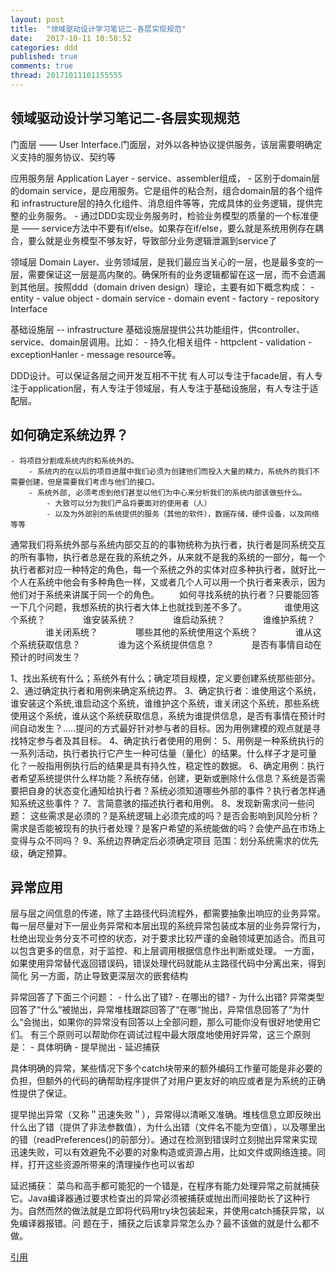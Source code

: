 ```yaml
---
layout: post
title:  "领域驱动设计学习笔记二-各层实现规范"
date:   2017-10-11 10:58:52
categories: ddd
published: true
comments: true
thread: 20171011101155555
---
```

领域驱动设计学习笔记二-各层实现规范
---

门面层 —— User Interface.门面层，对外以各种协议提供服务，该层需要明确定义支持的服务协议、契约等


应用服务层 Application Layer
    - service、assembler组成，
    - 区别于domain层的domain service，是应用服务。它是组件的粘合剂，组合domain层的各个组件和 infrastructure层的持久化组件、消息组件等等，完成具体的业务逻辑，提供完整的业务服务。
    - 通过DDD实现业务服务时，检验业务模型的质量的一个标准便是 —— service方法中不要有if/else。如果存在if/else，要么就是系统用例存在耦合，要么就是业务模型不够友好，导致部分业务逻辑泄漏到service了


领域层 Domain Layer、业务领域层，是我们最应当关心的一层，也是最多变的一层，需要保证这一层是高内聚的。确保所有的业务逻辑都留在这一层，而不会遗漏到其他层。按照ddd（domain driven design）理论，主要有如下概念构成：
    - entity
    - value object
    - domain service
    - domain event
    - factory
    - repository Interface


基础设施层 -- infrastructure 基础设施层提供公共功能组件，供controller、service、domain层调用。比如：
    - 持久化相关组件
    - httpclent
    - validation
    - exceptionHanler
    - message resource等。


DDD设计。可以保证各层之间开发互相不干扰
    有人可以专注于facade层，有人专注于application层，有人专注于领域层，有人专注于基础设施层，有人专注于适配层。

## 如何确定系统边界？
    - 将项目分割成系统内的和系统外的。
        - 系统内的在以后的项目进展中我们必须为创建他们而投入大量的精力，系统外的我们不需要创建，但是需要我们考虑与他们的接口。
        - 系统外部, 必须考虑到他们甚至以他们为中心来分析我们的系统内部该做些什么。
            - 大致可以分为我们产品将要面对的使用者（人）
            - 以及为外部别的系统提供的服务（其他的软件），数据存储，硬件设备，以及网络等等

通常我们将系统外部与系统内部交互的的事物统称为执行者，执行者是同系统交互的所有事物，执行者总是在我的系统之外，从来就不是我的系统的一部分，每一个执行者都对应一种特定的角色，每一个系统之外的实体对应多种执行者，就好比一个人在系统中他会有多种角色一样，又或者几个人可以用一个执行者来表示，因为他们对于系统来讲属于同一个的角色。
　　如何寻找系统的执行者？只要能回答一下几个问题，我想系统的执行者大体上也就找到差不多了。
　　　　谁使用这个系统？
　　　　谁安装系统？
　　　　谁启动系统？
　　　　谁维护系统？
　　　　谁关闭系统？
　　　　哪些其他的系统使用这个系统？
　　　　谁从这个系统获取信息？
　　　　谁为这个系统提供信息？
　　　　是否有事情自动在预计的时间发生？

1、找出系统有什么；系统外有什么；确定项目规模，定义要创建系统那些部分。
2、通过确定执行者和用例来确定系统边界。
3、确定执行者：谁使用这个系统，谁安装这个系统,谁启动这个系统，谁维护这个系统，谁关闭这个系统，那些系统使用这个系统，谁从这个系统获取信息，系统为谁提供信息，是否有事情在预计时间自动发生？.....提问的方式最好针对参与者的目标。因为用例建模的观点就是寻找特定参与者及其目标。
4、确定执行者使用的用例：
5、用例是一种系统执行的一系列活动，执行者执行它产生一种可估量（量化）的结果。什么样子才是可量化？一般指用例执行后的结果是具有持久性，稳定性的数据。
6、确定用例：执行者希望系统提供什么样功能？系统存储，创建，更新或删除什么信息？系统是否需要把自身的状态变化通知给执行者？系统必须知道哪些外部的事件？执行者怎样通知系统这些事件？
7、言简意骇的描述执行者和用例。
8、发现新需求问一些问题：
这些需求是必须的？是系统逻辑上必须完成的吗？是否会影响到风险分析？需求是否能被现有的执行者处理？是客户希望的系统能做的吗？会使产品在市场上变得与众不同吗？
9、系统边界确定后必须确定项目 范围：划分系统需求的优先级，确定预算。



## 异常应用
层与层之间信息的传递，除了主路径代码流程外，都需要抽象出响应的业务异常。每一层尽量对下一层业务异常和本层出现的系统异常包装成本层的业务异常行为， 杜绝出现业务分支不可控的状态，对于要求比较严谨的金融领域更加适合。而且可以包含更多的信息，对于监控、和上层调用根据信息作出判断或处理。
一方面，如果使用异常替代返回错误码，错误处理代码就能从主路径代码中分离出来，得到简化
另一方面，防止导致更深层次的嵌套结构

异常回答了下面三个问题：
    - 什么出了错?
    - 在哪出的错?
    - 为什么出错?
异常类型回答了“什么”被抛出，异常堆栈跟踪回答了“在哪“抛出，异常信息回答了“为什么“会抛出，如果你的异常没有回答以上全部问题，那么可能你没有很好地使用它们。
有三个原则可以帮助你在调试过程中最大限度地使用好异常，这三个原则是：
    - 具体明确
    - 提早抛出
    - 延迟捕获

具体明确的异常，某些情况下多个catch块带来的额外编码工作量可能是非必要的负担，但额外的代码的确帮助程序提供了对用户更友好的响应或者是为系统的正确性提供了保证。

提早抛出异常（又称＂迅速失败＂），异常得以清晰又准确。堆栈信息立即反映出什么出了错（提供了非法参数值），为什么出错（文件名不能为空值），以及哪里出的错（readPreferences()的前部分）。通过在检测到错误时立刻抛出异常来实现迅速失败，可以有效避免不必要的对象构造或资源占用，比如文件或网络连接。同样，打开这些资源所带来的清理操作也可以省却

延迟捕获：
菜鸟和高手都可能犯的一个错是，在程序有能力处理异常之前就捕获它。Java编译器通过要求检查出的异常必须被捕获或抛出而间接助长了这种行为。自然而然的做法就是立即将代码用try块包装起来，并使用catch捕获异常，以免编译器报错。问 题在于，捕获之后该拿异常怎么办？最不该做的就是什么都不做。


[引用](http://www.importnew.com/1701.html)
